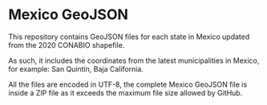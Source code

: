 # Mexico GeoJSON

This repository contains GeoJSON files for each state in Mexico updated from the 2020 CONABIO shapefile.

As such, it includes the coordinates from the latest municipalities in Mexico, for example: San Quintín, Baja California.

All the files are encoded in UTF-8, the complete Mexico GeoJSON file is inside a ZIP file as it exceeds the maximum file size allowed by GitHub.